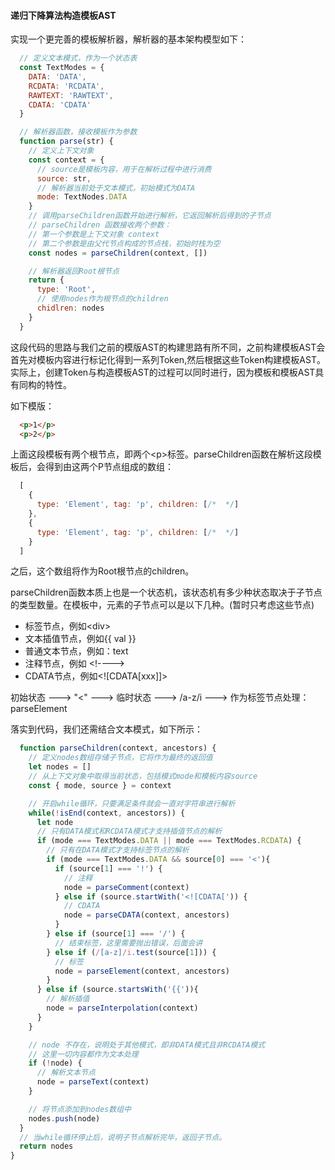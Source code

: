 #### 递归下降算法构造模板AST

实现一个更完善的模板解析器，解析器的基本架构模型如下：

```js
  // 定义文本模式，作为一个状态表
  const TextModes = {
    DATA: 'DATA',
    RCDATA: 'RCDATA',
    RAWTEXT: 'RAWTEXT',
    CDATA: 'CDATA'
  }

  // 解析器函数，接收模板作为参数
  function parse(str) {
    // 定义上下文对象
    const context = {
      // source是模板内容，用于在解析过程中进行消费
      source: str,
      // 解析器当前处于文本模式，初始模式为DATA
      mode: TextNodes.DATA
    }
    // 调用parseChildren函数开始进行解析，它返回解析后得到的子节点
    // parseChildren 函数接收两个参数：
    // 第一个参数是上下文对象 context
    // 第二个参数是由父代节点构成的节点栈，初始时栈为空
    const nodes = parseChildren(context, [])

    // 解析器返回Root根节点
    return {
      type: 'Root',
      // 使用nodes作为根节点的children
      chidlren: nodes
    }
  }
```

这段代码的思路与我们之前的模版AST的构建思路有所不同，之前构建模板AST会首先对模板内容进行标记化得到一系列Token,然后根据这些Token构建模板AST。实际上，创建Token与构造模板AST的过程可以同时进行，因为模板和模板AST具有同构的特性。

如下模版：

```html
  <p>1</p>
  <p>2</p>
```

上面这段模板有两个根节点，即两个\<p>标签。parseChildren函数在解析这段模板后，会得到由这两个P节点组成的数组：

```js
  [
    {
      type: 'Element', tag: 'p', children: [/*  */]
    },
    {
      type: 'Element', tag: 'p', children: [/*  */]
    }
  ]
```

之后，这个数组将作为Root根节点的children。

parseChildren函数本质上也是一个状态机，该状态机有多少种状态取决于子节点的类型数量。在模板中，元素的子节点可以是以下几种。(暂时只考虑这些节点)

- 标签节点，例如\<div>
- 文本插值节点，例如{{ val }}
- 普通文本节点，例如：text
- 注释节点，例如 \<!---->
- CDATA节点，例如\<![CDATA[xxx]]>

初始状态 --->  "<"  ---> 临时状态 ---> /a-z/i ---> 作为标签节点处理：parseElement

落实到代码，我们还需结合文本模式，如下所示：

```js
  function parseChildren(context, ancestors) {
    // 定义nodes数组存储子节点，它将作为最终的返回值
    let nodes = []
    // 从上下文对象中取得当前状态，包括模式mode和模板内容source
    const { mode, source } = context

    // 开启while循环，只要满足条件就会一直对字符串进行解析
    while(!isEnd(context, ancestors)) {
      let node
      // 只有DATA模式和RCDATA模式才支持插值节点的解析
      if (mode === TextModes.DATA || mode === TextModes.RCDATA) {
        // 只有在DATA模式才支持标签节点的解析
        if (mode === TextModes.DATA && source[0] === '<'){
          if (source[1] === '!') {
            // 注释
            node = parseComment(context)
          } else if (source.startWith('<![CDATA[')) {
            // CDATA
            node = parseCDATA(context, ancestors)
          }
        } else if (source[1] === '/') {
          // 结束标签，这里需要抛出错误，后面会讲
        } else if (/[a-z]/i.test(source[1])) {
          // 标签
          node = parseElement(context, ancestors)
        }
      } else if (source.startsWith('{{')){
        // 解析插值
        node = parseInterpolation(context)
      }
    }

    // node 不存在，说明处于其他模式，即非DATA模式且非RCDATA模式
    // 这里一切内容都作为文本处理
    if (!node) {
      // 解析文本节点
      node = parseText(context)
    }

    // 将节点添加到nodes数组中
    nodes.push(node)
  }
  // 当while循环停止后，说明子节点解析完毕，返回子节点。
  return nodes
}
```
